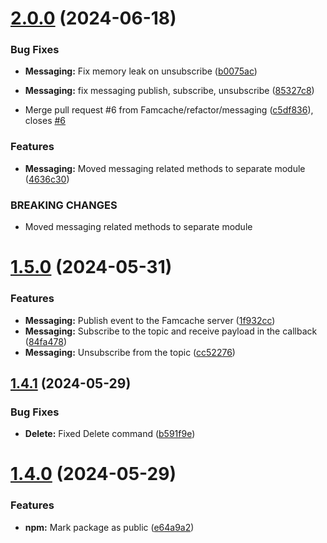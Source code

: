 # [2.0.0](https://github.com/Famcache/node-famcache/compare/v1.5.0...v2.0.0) (2024-06-18)


### Bug Fixes

* **Messaging:** Fix memory leak on unsubscribe ([b0075ac](https://github.com/Famcache/node-famcache/commit/b0075ac82e3f76d5833501f482af4d068111ccee))
* **Messaging:** fix messaging publish, subscribe, unsubscribe ([85327c8](https://github.com/Famcache/node-famcache/commit/85327c81b6b2892240a06c3998ce70e8404c23aa))


* Merge pull request #6 from Famcache/refactor/messaging ([c5df836](https://github.com/Famcache/node-famcache/commit/c5df83650b14052d0da052dac64cd40192b8d5e7)), closes [#6](https://github.com/Famcache/node-famcache/issues/6)


### Features

* **Messaging:** Moved messaging related methods to separate module ([4636c30](https://github.com/Famcache/node-famcache/commit/4636c30703711abc25248cb513041ebda8ccfdeb))


### BREAKING CHANGES

* Moved messaging related methods to separate module

# [1.5.0](https://github.com/Famcache/node-famcache/compare/v1.4.1...v1.5.0) (2024-05-31)


### Features

* **Messaging:** Publish event to the Famcache server ([1f932cc](https://github.com/Famcache/node-famcache/commit/1f932cc1b0d65ae31405b5fa09b0ac0c51074907))
* **Messaging:** Subscribe to the topic and receive payload in the callback ([84fa478](https://github.com/Famcache/node-famcache/commit/84fa4785e889046473efe5ea56f896a92e2b80e9))
* **Messaging:** Unsubscribe from the topic ([cc52276](https://github.com/Famcache/node-famcache/commit/cc522760234a8a07b50164e50d5ff158ffdc797f))

## [1.4.1](https://github.com/Famcache/node-famcache/compare/v1.4.0...v1.4.1) (2024-05-29)

### Bug Fixes

- **Delete:** Fixed Delete command ([b591f9e](https://github.com/Famcache/node-famcache/commit/b591f9e250ec80202264dd3f676783ff96dac9d4))

# [1.4.0](https://github.com/Famcache/node-famcache/compare/v1.3.0...v1.4.0) (2024-05-29)

### Features

- **npm:** Mark package as public ([e64a9a2](https://github.com/Famcache/node-famcache/commit/e64a9a21c62a2e737a38cba7b5a909479fbc9cce))
